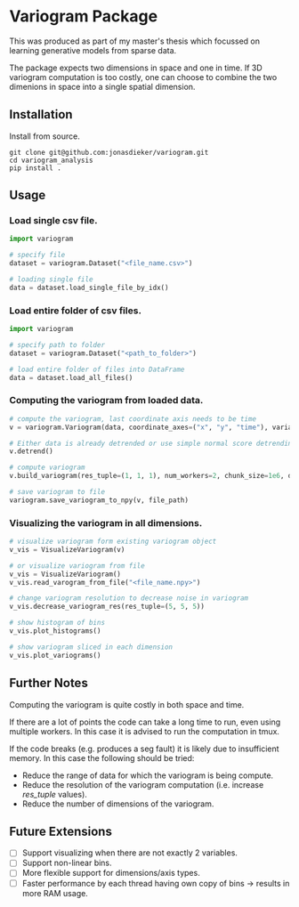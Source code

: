 # Variogram Package

This was produced as part of my master's thesis which focussed on learning generative models from sparse data.

The package expects two dimensions in space and one in time. If 3D variogram computation is too costly,
one can choose to combine the two dimenions in space into a single spatial dimension.

## Installation

Install from source.

```console
git clone git@github.com:jonasdieker/variogram.git
cd variogram_analysis
pip install .
```

## Usage

### Load single csv file.

```python
import variogram

# specify file
dataset = variogram.Dataset("<file_name.csv>")

# loading single file
data = dataset.load_single_file_by_idx()
```

### Load entire folder of csv files.

```python
import variogram

# specify path to folder
dataset = variogram.Dataset("<path_to_folder>")

# load entire folder of files into DataFrame
data = dataset.load_all_files()
```

### Computing the variogram from loaded data.

```python
# compute the variogram, last coordinate axis needs to be time
v = variogram.Variogram(data, coordinate_axes=("x", "y", "time"), variables=("var1", "var2"))

# Either data is already detrended or use simple normal score detrending
v.detrend()

# compute variogram
v.build_variogram(res_tuple=(1, 1, 1), num_workers=2, chunk_size=1e6, detrend=False)

# save variogram to file
variogram.save_variogram_to_npy(v, file_path)
```

### Visualizing the variogram in all dimensions.

```python
# visualize variogram form existing variogram object
v_vis = VisualizeVariogram(v)

# or visualize variogram from file
v_vis = VisualizeVariogram()
v_vis.read_varogram_from_file("<file_name.npy>")

# change variogram resolution to decrease noise in variogram
v_vis.decrease_variogram_res(res_tuple=(5, 5, 5))

# show histogram of bins
v_vis.plot_histograms()

# show variogram sliced in each dimension
v_vis.plot_variograms()
```

## Further Notes

Computing the variogram is quite costly in both space and time.

If there are a lot of points the code can take a long time to run, even using multiple workers. In this case it is advised to run the computation in tmux.

If the code breaks (e.g. produces a seg fault) it is likely due to insufficient memory. In this case the following should be tried:

- Reduce the range of data for which the variogram is being compute.
- Reduce the resolution of the variogram computation (i.e. increase *res_tuple* values).
- Reduce the number of dimensions of the variogram.


## Future Extensions
- [ ] Support visualizing when there are not exactly 2 variables.
- [ ] Support non-linear bins.
- [ ] More flexible support for dimensions/axis types.
- [ ] Faster performance by each thread having own copy of bins -> results in more RAM usage.
